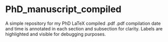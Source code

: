 # PhD_manuscript_compiled
 
A simple repository for my PhD LaTeX compiled .pdf
.pdf compilation date and time is annotated in each section and subsection for clarity.
Labels are highlighted and visible for debugging purposes.
